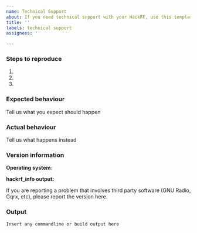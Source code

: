 ```yaml
---
name: Technical Support
about: If you need technical support with your HackRF, use this template.
title: ''
labels: technical support
assignees: ''

---
```


### Steps to reproduce
1.
2.
3.

### Expected behaviour
Tell us what you expect should happen

### Actual behaviour
Tell us what happens instead

### Version information
**Operating system**:

**hackrf_info output:**

If you are reporting a problem that involves third party software 
(GNU Radio, Gqrx, etc), please report the version here.

### Output
```
Insert any commandline or build output here
```
